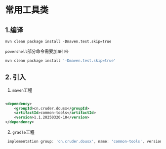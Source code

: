 # 常用工具类

## 1.编译

```shell
mvn clean package install -Dmaven.test.skip=true
```

`powershell`部分命令需要加`单引号`

```powershell
mvn clean package install '-Dmaven.test.skip=true'
```

## 2. 引入

1. `maven`工程

```xml

<dependency>
    <groupId>cn.cruder.dousx</groupId>
    <artifactId>common-tools</artifactId>
    <version>1.1.20250320-10</version>
</dependency>
```

2. `gradle`工程

```groovy
 implementation group: 'cn.cruder.dousx', name: 'common-tools', version: '1.1.20250320-10'
```

